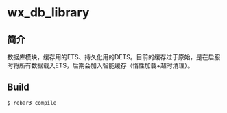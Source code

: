 # wx\_db_library #

## 简介 ##
数据库模块，缓存用的ETS、持久化用的DETS。目前的缓存过于原始，是在启服时将所有数据载入ETS，后期会加入智能缓存（惰性加载+超时清理）。

Build
-----

    $ rebar3 compile
